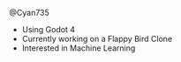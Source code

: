 @Cyan735
- Using Godot 4
- Currently working on a Flappy Bird Clone
- Interested in Machine Learning
